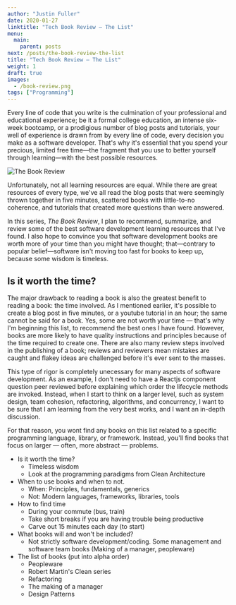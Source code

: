 ```yaml
---
author: "Justin Fuller"
date: 2020-01-27
linktitle: "Tech Book Review — The List"
menu:
  main:
    parent: posts
next: /posts/the-book-review-the-list
title: "Tech Book Review — The List"
weight: 1
draft: true
images:
  - /book-review.png
tags: ["Programming"]
---
```


Every line of code that you write is the culmination of your professional and educational experience; be it a formal college education, an intense six-week bootcamp, or a prodigious number of blog posts and tutorials, your well of experience is drawn from by every line of code, every decision you make as a software developer. That's why it's essential that you spend your precious, limited free time—the fragment that you use to better yourself through learning—with the best possible resources.

<!--more-->

![The Book Review](/book-review.png)

Unfortunately, not all learning resources are equal. While there are great resources of every type, we've all read the blog posts that were seemingly thrown together in five minutes, scattered books with little-to-no coherence, and tutorials that created more questions than were answered. 

In this series, _The Book Review_, I plan to recommend, summarize, and review some of the best software development learning resources that I've found. I also hope to convince you that software development books are worth more of your time than you might have thought; that—contrary to popular belief—software isn't moving too fast for books to keep up, because some wisdom is timeless.

## Is it worth the time?

The major drawback to reading a book is also the greatest benefit to reading a book: the time involved. As I mentioned earlier, it's possible to create a blog post in five minutes, or a youtube tutorial in an hour; the same cannot be said for a book. Yes, some are not worth your time — that's why I'm beginning this list, to recommend the best ones I have found. However, books are more likely to have quality instructions and principles because of the time required to create one. There are also many review steps involved in the publishing of a book; reviews and reviewers mean mistakes are caught and flakey ideas are challenged before it's ever sent to the masses.

This type of rigor is completely unecessary for many aspects of software development. As an example, I don't need to have a Reactjs component question peer reviewed before explaining which order the lifecycle methods are invoked. Instead, when I start to think on a larger level, such as system design, team cohesion, refactoring, algorithms, and concurrency, I want to be sure that I am learning from the very best works, and I want an in-depth discussion.

For that reason, you wont find any books on this list related to a specific programming language, library, or framework. Instead, you'll find books that focus on larger — often, more abstract — problems.

* Is it worth the time?
  * Timeless wisdom
  * Look at the programming paradigms from Clean Architecture
* When to use books and when to not.
  * When: Principles, fundamentals, generics
  * Not: Modern languages, frameworks, libraries, tools
* How to find time
  * During your commute (bus, train)
  * Take short breaks if you are having trouble being productive
  * Carve out 15 minutes each day (to start)
* What books will and won't be included?
  * Not strictly software development/coding. Some management and software team books (Making of a manager, peopleware)
* The list of books (put into alpha order)
  * Peopleware
  * Robert Martin's Clean series
  * Refactoring
  * The making of a manager
  * Design Patterns

